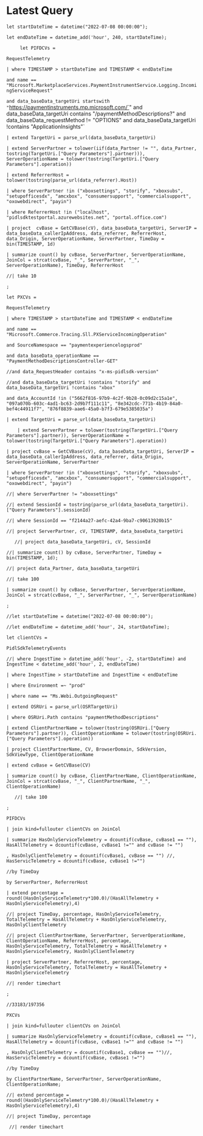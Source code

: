# Latest Query

`let startDateTime = datetime("2022-07-08 00:00:00");`

`let endDateTime = datetime_add('hour', 240, startDateTime);`

`     let PIFDCVs =`

```
RequestTelemetry
```

`| where TIMESTAMP > startDateTime and TIMESTAMP < endDateTime`

`and name == "Microsoft.MarketplaceServices.PaymentInstrumentService.Logging.IncomingServiceRequest"`

`and data_baseData_targetUri startswith "`https://paymentinstruments.mp.microsoft.com/`" and data_baseData_targetUri contains "/paymentMethodDescriptions?" and data_baseData_requestMethod != "OPTIONS" and data_baseData_targetUri !contains "ApplicationInsights"`

`| extend TargetUri = parse_url(data_baseData_targetUri)`

`| extend ServerPartner = tolower(iif(data_Partner != "", data_Partner, tostring(TargetUri.["Query Parameters"].partner))), ServerOperationName = tolower(tostring(TargetUri.["Query Parameters"].operation))`

`| extend ReferrerHost = tolower(tostring(parse_url(data_referrer).Host))`

`| where ServerPartner !in ("xboxsettings", "storify", "xboxsubs", "setupofficesdx", "amcxbox", "consumersupport", "commercialsupport", "oxowebdirect", "payin")`

`| where ReferrerHost !in ("localhost", "pidlsdktestportal.azurewebsites.net", "portal.office.com")`

`| project  cvBase = GetCVBase(cV), data_baseData_targetUri, ServerIP = data_baseData_callerIpAddress, data_referrer, ReferrerHost, data_Origin, ServerOperationName, ServerPartner, TimeDay = bin(TIMESTAMP, 1d)`

`| summarize count() by cvBase, ServerPartner, ServerOperationName, JoinCol = strcat(cvBase, "_", ServerPartner, "_", ServerOperationName), TimeDay, ReferrerHost`

`//| take 10`

```
;
```

`let PXCVs =`

```
RequestTelemetry
```

`| where TIMESTAMP > startDateTime and TIMESTAMP < endDateTime`

`and name == "Microsoft.Commerce.Tracing.Sll.PXServiceIncomingOperation"`

`and SourceNamespace == "paymentexperiencelogsprod"`

`and data_baseData_operationName == "PaymentMethodDescriptionsController-GET"`

`//and data_RequestHeader contains "x-ms-pidlsdk-version"`

`//and data_baseData_targetUri !contains "storify" and data_baseData_targetUri !contains "xbox"`

`and data_AccountId !in ("5662f816-97b9-4c2f-9b28-0c09d2c15a1e", "097a070b-603c-4ad1-bc63-2d9b7f111c11", "8e342cdc-771b-4b19-84a0-bef4c44911f7", "876f8839-aae6-45a0-b7f3-679e5385035a")`

`| extend TargetUri = parse_url(data_baseData_targetUri)`

`    | extend ServerPartner = tolower(tostring(TargetUri.["Query Parameters"].partner)), ServerOperationName = tolower(tostring(TargetUri.["Query Parameters"].operation))`

`| project cvBase = GetCVBase(cV), data_baseData_targetUri, ServerIP = data_baseData_callerIpAddress, data_referrer, data_Origin, ServerOperationName, ServerPartner`

`| where ServerPartner !in ("xboxsettings", "storify", "xboxsubs", "setupofficesdx", "amcxbox", "consumersupport", "commercialsupport", "oxowebdirect", "payin")`

`//| where ServerPartner != "xboxsettings"`

`//| extend SessionId = tostring(parse_url(data_baseData_targetUri).["Query Parameters"].sessionId)`

`//| where SessionId == "f2144a27-aefc-42a4-9ba7-c90613920b15"`

`//| project ServerPartner, cV, TIMESTAMP, data_baseData_targetUri`

`   //| project data_baseData_targetUri, cV, SessionId`

`//| summarize count() by cvBase, ServerPartner, TimeDay = bin(TIMESTAMP, 1d);`

`//| project data_Partner, data_baseData_targetUri`

`//| take 100`

`| summarize count() by cvBase, ServerPartner, ServerOperationName, JoinCol = strcat(cvBase, "_", ServerPartner, "_", ServerOperationName)`

```
;

//let startDateTime = datetime("2022-07-08 00:00:00");
```

`//let endDateTime = datetime_add('hour', 24, startDateTime);`

`let clientCVs =`

```
PidlSdkTelemetryEvents
```

`//| where IngestTime > datetime_add('hour', -2, startDateTime) and IngestTime < datetime_add('hour', 2, endDateTime)`

`| where IngestTime > startDateTime and IngestTime < endDateTime`

`| where Environment =~ "prod"`

`| where name == "Ms.Webi.OutgoingRequest"`

`| extend OSRUri = parse_url(OSRTargetUri)`

`| where OSRUri.Path contains "paymentMethodDescriptions"`

`| extend ClientPartnerName = tolower(tostring(OSRUri.["Query Parameters"].partner)), ClientOperationName = tolower(tostring(OSRUri.["Query Parameters"].operation))`

`| project ClientPartnerName, CV, BrowserDomain, SdkVersion, SdkViewType, ClientOperationName`

`| extend cvBase = GetCVBase(CV)`

`| summarize count() by cvBase, ClientPartnerName, ClientOperationName, JoinCol = strcat(cvBase, "_", ClientPartnerName, "_", ClientOperationName)`

`   //| take 100`

```
;

PIFDCVs
```

`| join kind=fullouter clientCVs on JoinCol`

`| summarize HasOnlyServiceTelemetry = dcountif(cvBase, cvBase1 == ""), HasAllTelemetry = dcountif(cvBase, cvBase1 !="" and cvBase != "")`

`, HasOnlyClientTelemetry = dcountif(cvBase1, cvBase == "") //, HasServicTelemetry = dcountif(cvBase, cvBase1 !="")`

```
//by TimeDay
```

`by ServerPartner, ReferrerHost`

`| extend percentage = round((HasOnlyServiceTelemetry*100.0)/(HasAllTelemetry + HasOnlyServiceTelemetry),4)`

`//| project TimeDay, percentage, HasOnlyServiceTelemetry, TotalTelemetry = HasAllTelemetry + HasOnlyServiceTelemetry, HasOnlyClientTelemetry`

`//| project ClientPartnerName, ServerPartner, ServerOperationName, ClientOperationName, ReferrerHost, percentage, HasOnlyServiceTelemetry, TotalTelemetry = HasAllTelemetry + HasOnlyServiceTelemetry, HasOnlyClientTelemetry`

`| project ServerPartner, ReferrerHost, percentage, HasOnlyServiceTelemetry, TotalTelemetry = HasAllTelemetry + HasOnlyServiceTelemetry`

`//| render timechart`

```
;
```

`//33183/197356`

`PXCVs`

`| join kind=fullouter clientCVs on JoinCol`

`| summarize HasOnlyServiceTelemetry = dcountif(cvBase, cvBase1 == ""), HasAllTelemetry = dcountif(cvBase, cvBase1 !="" and cvBase != "")`

`, HasOnlyClientTelemetry = dcountif(cvBase1, cvBase == "")//, HasServicTelemetry = dcountif(cvBase, cvBase1 !="")`

```
//by TimeDay
```

`by ClientPartnerName, ServerPartner, ServerOperationName, ClientOperationName;`

`//| extend percentage = round((HasOnlyServiceTelemetry*100.0)/(HasAllTelemetry + HasOnlyServiceTelemetry),4)`

`//| project TimeDay, percentage`

` //| render timechart`